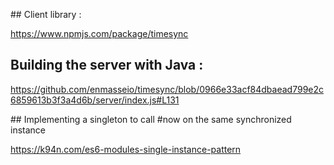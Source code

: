 ## Client library :

https://www.npmjs.com/package/timesync

## Building the server with Java :

https://github.com/enmasseio/timesync/blob/0966e33acf84dbaead799e2c6859613b3f3a4d6b/server/index.js#L131

## Implementing a singleton to call #now on the same synchronized instance

https://k94n.com/es6-modules-single-instance-pattern
